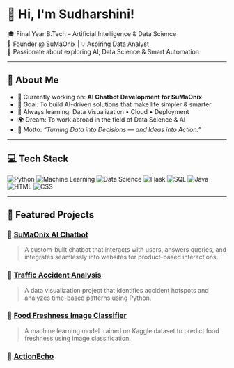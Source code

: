 # 👋 Hi, I'm Sudharshini!

🎓 Final Year B.Tech – Artificial Intelligence & Data Science  
🚀 Founder @ [SuMaOnix](https://sumaonix.netlify.app/) | 💡 Aspiring Data Analyst  
💬 Passionate about exploring AI, Data Science & Smart Automation  

---

## 🌟 About Me
- 🔭 Currently working on: **AI Chatbot Development for SuMaOnix**
- 🎯 Goal: To build AI-driven solutions that make life simpler & smarter  
- 🧠 Always learning: Data Visualization • Cloud • Deployment  
- 🌍 Dream: To work abroad in the field of Data Science & AI  
- 💬 Motto: *“Turning Data into Decisions — and Ideas into Action.”*

---

## 💻 Tech Stack

![Python](https://img.shields.io/badge/Python-3776AB?style=for-the-badge&logo=python&logoColor=white)
![Machine Learning](https://img.shields.io/badge/Machine%20Learning-102230?style=for-the-badge&logo=tensorflow&logoColor=white)
![Data Science](https://img.shields.io/badge/Data%20Science-FF6F00?style=for-the-badge)
![Flask](https://img.shields.io/badge/Flask-000000?style=for-the-badge&logo=flask&logoColor=white)
![SQL](https://img.shields.io/badge/SQL-336791?style=for-the-badge&logo=postgresql&logoColor=white)
![Java](https://img.shields.io/badge/Java-007396?style=for-the-badge&logo=java&logoColor=white)
![HTML](https://img.shields.io/badge/HTML-E34F26?style=for-the-badge&logo=html5&logoColor=white)
![CSS](https://img.shields.io/badge/CSS-1572B6?style=for-the-badge&logo=css3&logoColor=white)

---

## 🧠 Featured Projects

### 🤖 [SuMaOnix AI Chatbot](https://sumaonix.netlify.app/)
> A custom-built chatbot that interacts with users, answers queries, and integrates seamlessly into websites for product-based interactions.

### 🚦 [Traffic Accident Analysis](#)
> A data visualization project that identifies accident hotspots and analyzes time-based patterns using Python.

### 🥗 [Food Freshness Image Classifier](#)
> A machine learning model trained on Kaggle dataset to predict food freshness using image classification.

### 🧩 [ActionEcho](#)
